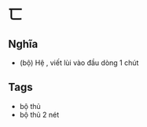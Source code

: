 # 匸

## Nghĩa
* (bộ) Hệ , viết lùi vào đầu dòng 1 chút

## Tags
* bộ thủ
* bộ thủ 2 nét

<script>window.HANZI_FIELD='匸';</script>

